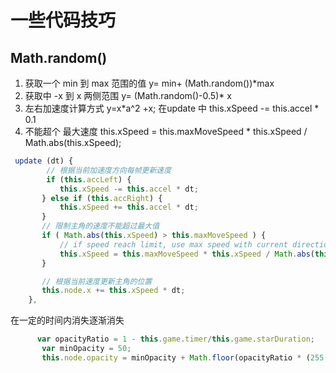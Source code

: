 # 一些代码技巧

## Math.random()

1. 获取一个 min 到 max 范围的值 y= min+ (Math.random())*max
2. 获取中 -x 到 x  两侧范围 y= (Math.random()-0.5)* x
3. 左右加速度计算方式 y=x*a^2 +x; 在update 中 this.xSpeed -= this.accel * 0.1 
4. 不能超个 最大速度  this.xSpeed = this.maxMoveSpeed * this.xSpeed / Math.abs(this.xSpeed);

 ```javascript
  update (dt) {
         // 根据当前加速度方向每帧更新速度
         if (this.accLeft) {
            this.xSpeed -= this.accel * dt;
        } else if (this.accRight) {
            this.xSpeed += this.accel * dt;
        }
        // 限制主角的速度不能超过最大值
        if ( Math.abs(this.xSpeed) > this.maxMoveSpeed ) {
            // if speed reach limit, use max speed with current direction
            this.xSpeed = this.maxMoveSpeed * this.xSpeed / Math.abs(this.xSpeed);
        }

        // 根据当前速度更新主角的位置
        this.node.x += this.xSpeed * dt;
     },

 ```

在一定的时间内消失逐渐消失

 ```javascript
       var opacityRatio = 1 - this.game.timer/this.game.starDuration;
        var minOpacity = 50;
        this.node.opacity = minOpacity + Math.floor(opacityRatio * (255 - minOpacity));
 ```

 
